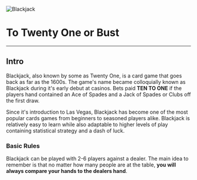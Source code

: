 ![Blackjack](http://i.imgur.com/oA1DE1g.png "Blackjack")

#  To Twenty One or Bust

---

## Intro

Blackjack, also known by some as Twenty One, is a card game that goes back as far as the 1600s. The game's name became colloquially known as Blackjack during it's early debut at casinos. Bets paid **TEN TO ONE** if the players hand contained an Ace of Spades and a Jack of Spades or Clubs off the first draw.

Since it's introduction to Las Vegas, Blackjack has become one of the most popular cards games from beginners to seasoned players alike. Blackjack is relatively easy to learn while also adaptable to higher levels of play containing statistical strategy and a dash of luck. 


### Basic Rules

Blackjack can be played with 2-6 players against a dealer. The main idea to remember is that no matter how many people are at the table, **you will always compare your hands to the dealers hand**.



